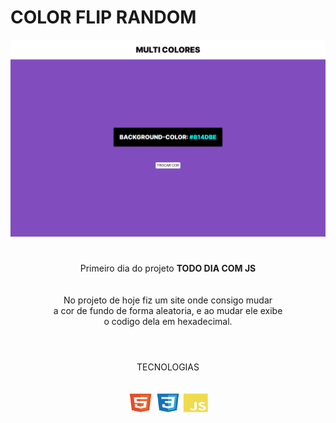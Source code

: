 # COLOR FLIP RANDOM

![preview](preview.png)

#

<div align="center">
 Primeiro dia do projeto <b>TODO DIA COM JS</b>
<br><br><br>
 No projeto de hoje fiz um site onde consigo mudar<br>
 a cor de fundo de forma aleatoria, e ao mudar ele exibe<br>
 o codigo dela em hexadecimal.
</div>

#

<br>
<div align="center">
<center>  TECNOLOGIAS
<br><br><br>
<img align="center" alt="HTML" height="30" width="40" src="https://raw.githubusercontent.com/devicons/devicon/master/icons/html5/html5-original.svg">
<img align="center" alt="CSS" height="30" width="40" src="https://raw.githubusercontent.com/devicons/devicon/master/icons/css3/css3-original.svg">
<img align="center" alt="Js" height="30" width="40" src="https://raw.githubusercontent.com/devicons/devicon/master/icons/javascript/javascript-plain.svg">
</div>
<br><br><br>
